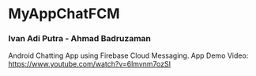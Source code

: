 # MyAppChatFCM
### Ivan Adi Putra - Ahmad Badruzaman
Android Chatting App using Firebase Cloud Messaging.
App Demo Video: https://www.youtube.com/watch?v=6lmvnm7ozSI
